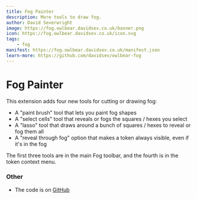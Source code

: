 ```yaml
---
title: Fog Painter
description: More tools to draw fog.
author: David Severwright
image: https://fog.owlbear.davidsev.co.uk/banner.png
icon: https://fog.owlbear.davidsev.co.uk/icon.svg
tags:
    - fog
manifest: https://fog.owlbear.davidsev.co.uk/manifest.json
learn-more: https://github.com/davidsev/owlbear-fog
---
```


# Fog Painter

This extension adds four new tools for cutting or drawing fog:

- A "paint brush" tool that lets you paint fog shapes
- A "select cells" tool that reveals or fogs the squares / hexes you select
- A "lasso" tool that draws around a bunch of squares / hexes to reveal or fog them all
- A "reveal through fog" option that makes a token always visible, even if it's in the fog

The first three tools are in the main Fog toolbar, and the fourth is in the token context menu.

### Other

- The code is on [GitHub](https://github.com/davidsev/owlbear-fog)

